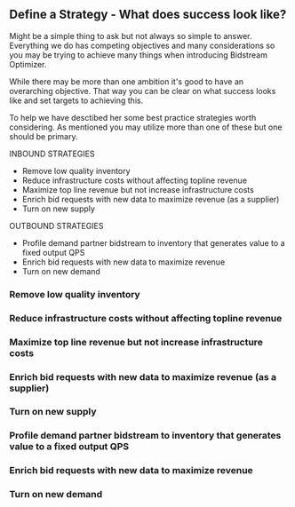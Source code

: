 ## Define a Strategy - What does success look like?

Might be a simple thing to ask but not always so simple to answer. Everything we do has competing objectives and many considerations so you may be trying to achieve many things when introducing Bidstream Optimizer.

While there may be more than one ambition it's good to have an overarching objective. That way you can be clear on what success looks like and set targets to achieving this.

To help we have desctibed her some best practice strategies worth considering. As mentioned you may utilize more than one of these but one should be primary.

INBOUND STRATEGIES
* Remove low quality inventory
* Reduce infrastructure costs without affecting topline revenue
* Maximize top line revenue but not increase infrastructure costs
* Enrich bid requests with new data to maximize revenue (as a supplier)
* Turn on new supply

OUTBOUND STRATEGIES
* Profile demand partner bidstream to inventory that generates value to a fixed output QPS
* Enrich bid requests with new data to maximize revenue
* Turn on new demand

### Remove low quality inventory
### Reduce infrastructure costs without affecting topline revenue
### Maximize top line revenue but not increase infrastructure costs
### Enrich bid requests with new data to maximize revenue (as a supplier)
### Turn on new supply
### Profile demand partner bidstream to inventory that generates value to a fixed output QPS
### Enrich bid requests with new data to maximize revenue
### Turn on new demand

